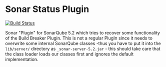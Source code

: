# Sonar Status Plugin
[![Build Status](https://travis-ci.org/kirk24788/sonar-status.svg?branch=master)](https://travis-ci.org/kirk24788/sonar-status)


Sonar "Plugin" for SonarQube 5.2 which tries to recover some functionality of the Build Breaker Plugin.
This is not a regular PlugIn since it needs to overwrite some internal SonarQube classes -thus you have to
put it into the `lib/server/` directory as `_sonar-server-5.2.jar` - this should take care that the class loader loads
our classes first and ignores the default implementation.

